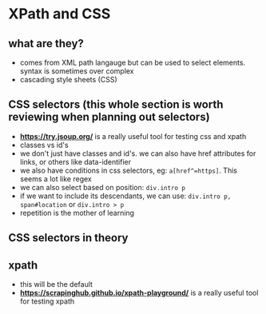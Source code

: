 # XPath and CSS

## what are they?
- comes from XML path langauge but can be used to select elements. syntax is sometimes over complex
- cascading style sheets (CSS)

## CSS selectors (this whole section is worth reviewing when planning out selectors)
- **https://try.jsoup.org/** is a really useful tool for testing css and xpath
- classes vs id's
- we don't just have classes and id's. we can also have href attributes for links, or others like data-identifier
- we also have conditions in css selectors, eg: ```a[href^=https]```. This seems a lot like regex
- we can also select based on position: ```div.intro p```
- if we want to include its descendants, we can use: ```div.intro p, span#location``` or ```div.intro > p```
- repetition is the mother of learning

## CSS selectors in theory

## xpath 
- this will be the default
- **https://scrapinghub.github.io/xpath-playground/** is a really useful tool for testing xpath

##